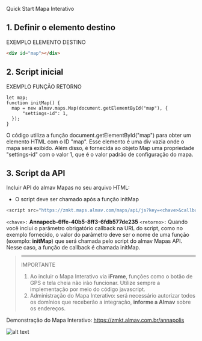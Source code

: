 Quick Start Mapa Interativo

## 1. Definir o elemento destino

EXEMPLO ELEMENTO DESTINO

```html
<div id="map"></div>
```

## 2. Script inicial

EXEMPLO FUNÇÃO RETORNO
```javscript
let map;
function initMap() {
  map = new almav.maps.Map(document.getElementById("map"), {
      "settings-id": 1,
  });
}
```
O código utiliza a função document.getElementById("map") para obter um elemento HTML com o ID "map". Esse elemento é uma div vazia onde o mapa será exibido. Além disso, é fornecida ao objeto Map uma propriedade "settings-id" com o valor 1, que é o valor padrão de configuração do mapa.

## 3. Script da API

Incluir API do almav Mapas no seu arquivo HTML:
* O script deve ser chamado após a função initMap
```javascript
<script src="https://zmkt.maps.almav.com/maps/api/js?key=<chave>&callback=<retorno>" defer></script>
```
`<chave>:` **Annapecb-6ffe-40b5-8ff3-6fdb577de235**
`<retorno>:` Quando você inclui o parâmetro obrigatório callback na URL do script, como no exemplo fornecido, o valor do parâmetro deve ser o nome de uma função (exemplo: **initMap**) que será chamada pelo script do almav Mapas API. Nesse caso, a função de callback é chamada initMap.

> ---
> IMPORTANTE
> 1. Ao incluir o Mapa Interativo via **iFrame**, funções como o botão de GPS e tela cheia não irão funcionar. Utilize sempre a implementação por meio do código javascript.
> 2. Administração do Mapa Interativo: será necessário autorizar todos os domínios que receberão a integração, **informe a Almav** sobre os endereços.

Demonstração do Mapa Interativo: https://zmkt.almav.com.br/annapolis

![alt text](https://zmkt.maps.almav.com/maps/assets/Annapecb-6ffe-40b5-8ff3-6fdb577de235/thumb01.jpg)
